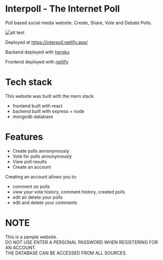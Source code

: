 # Interpoll - The Internet Poll

Poll based social media website. Create, Share, Vote and Debate Polls.

![alt text][image]

[image]: https://i.imgur.com/ECYCxkN.png "Website Image"

Deployed at https://interpoll.netlify.app/

Backend deployed with [heroku](https://www.heroku.com)

Frontend deployed with [netlify](https://www.netlify.com/)

# Tech stack
This website was built with the mern stack
- frontend built with react
- backend built with express + node 
- mongodb database

# Features
- Create polls annonymously
- Vote for polls annonymously
- View poll results 
- Create an account

Creating an account allows you to:
  - comment on polls
  - view your vote history, comment history, created polls
  - edit an delete your polls 
  - edit and delete your comments

# NOTE
This is a sample website. <br/>
DO NOT USE ENTER A PERSONAL PASSWORD WHEN REGISTERING FOR AN ACCOUNT.<br/>
THE DATABASE CAN BE ACCESSED FROM ALL SOURCES.<br/>


